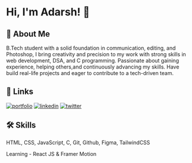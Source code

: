 
# Hi, I'm Adarsh! 👋


## 🚀 About Me
B.Tech student with a solid foundation in communication, editing, and Photoshop, I bring creativity and precision to my work with strong skills in web development, DSA, and C programming. Passionate about gaining experience, helping others,and continuously advancing my skills. Have build real-life projects and eager to contribute to a tech-driven team.


## 🔗 Links
[![portfolio](https://img.shields.io/badge/my_portfolio-000?style=for-the-badge&logo=ko-fi&logoColor=white)](https://adarsh-279.github.io/Portfolio/)
[![linkedin](https://img.shields.io/badge/linkedin-0A66C2?style=for-the-badge&logo=linkedin&logoColor=white)](https://www.linkedin.com/in/adarsh-shaw-02999b2a5)
[![twitter](https://img.shields.io/badge/twitter-1DA1F2?style=for-the-badge&logo=twitter&logoColor=white)](https://x.com/Adarsh_Shaw27?t=AIQqcU0W6xoJwg4FE0elgw&s=09)


## 🛠 Skills
HTML, CSS, JavaScript, C, Git, Github, Figma, TailwindCSS

Learning - React JS & Framer Motion
